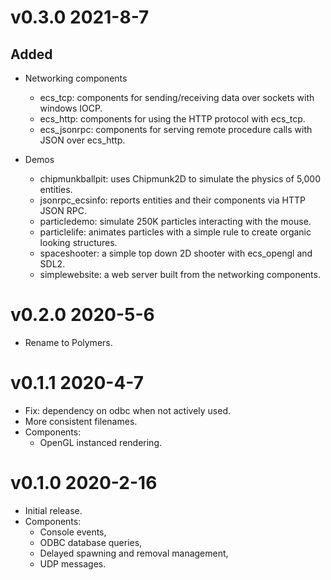 # v0.3.0 2021-8-7

## Added

- Networking components
  - ecs_tcp: components for sending/receiving data over sockets with windows IOCP.
  - ecs_http: components for using the HTTP protocol with ecs_tcp.
  - ecs_jsonrpc: components for serving remote procedure calls with JSON over ecs_http.

- Demos
  - chipmunkballpit: uses Chipmunk2D to simulate the physics of 5,000 entities.
  - jsonrpc_ecsinfo: reports entities and their components via HTTP JSON RPC.
  - particledemo: simulate 250K particles interacting with the mouse.
  - particlelife: animates particles with a simple rule to create organic looking structures.
  - spaceshooter: a simple top down 2D shooter with ecs_opengl and SDL2.
  - simplewebsite: a web server built from the networking components.

# v0.2.0 2020-5-6

- Rename to Polymers.

# v0.1.1 2020-4-7

- Fix: dependency on odbc when not actively used.
- More consistent filenames.
- Components:
  - OpenGL instanced rendering.

# v0.1.0 2020-2-16

- Initial release.
- Components:
  - Console events,
  - ODBC database queries,
  - Delayed spawning and removal management,
  - UDP messages.

